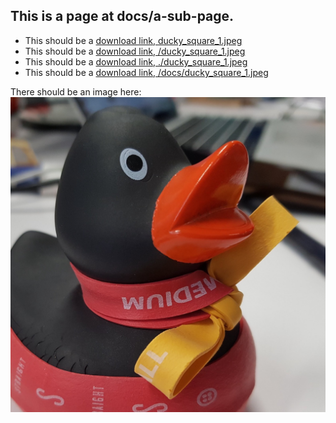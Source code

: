 ## This is a page at docs/a-sub-page.

- This should be a [download link, ducky_square_1.jpeg](ducky_square_1.jpeg)
- This should be a [download link, /ducky_square_1.jpeg](/ducky_square_1.jpeg)
- This should be a [download link, ./ducky_square_1.jpeg](./ducky_square_1.jpeg)
- This should be a [download link, /docs/ducky_square_1.jpeg](/docs/ducky_square_1.jpeg)

There should be an image here:
![Ducky](ducky_square_1.jpeg)
